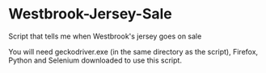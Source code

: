 # Westbrook-Jersey-Sale
Script that tells me when Westbrook's jersey goes on sale

You will need geckodriver.exe (in the same directory as the script), Firefox, Python and Selenium downloaded to use this script.
